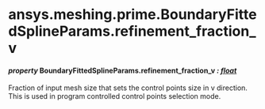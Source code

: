 <a id="ansys-meshing-prime-boundaryfittedsplineparams-refinement-fraction-v"></a>

# ansys.meshing.prime.BoundaryFittedSplineParams.refinement_fraction_v

<a id="ansys.meshing.prime.BoundaryFittedSplineParams.refinement_fraction_v"></a>

#### *property* BoundaryFittedSplineParams.refinement_fraction_v *: [float](https://docs.python.org/3.11/library/functions.html#float)*

Fraction of input mesh size that sets the control points size in v direction. This is used in program controlled control points selection mode.

<!-- !! processed by numpydoc !! -->
